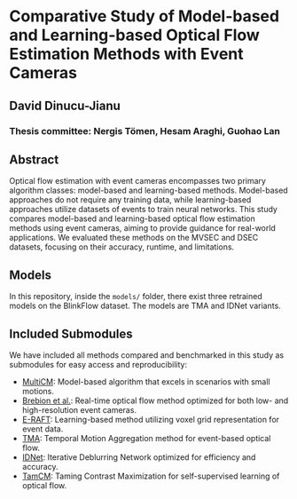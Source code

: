 # Comparative Study of Model-based and Learning-based Optical Flow Estimation Methods with Event Cameras

## David Dinucu-Jianu
### Thesis committee: Nergis Tömen, Hesam Araghi, Guohao Lan

## Abstract
Optical flow estimation with event cameras encompasses two primary algorithm classes: model-based and learning-based methods. Model-based approaches do not require any training data, while learning-based approaches utilize datasets of events to train neural networks. This study compares model-based and learning-based optical flow estimation methods using event cameras, aiming to provide guidance for real-world applications. We evaluated these methods on the MVSEC and DSEC datasets, focusing on their accuracy, runtime, and limitations.

## Models
In this repository, inside the `models/` folder, there exist three retrained models on the BlinkFlow dataset. The models are TMA and IDNet variants.

## Included Submodules
We have included all methods compared and benchmarked in this study as submodules for easy access and reproducibility:

- [MultiCM](https://github.com/username/multicm): Model-based algorithm that excels in scenarios with small motions.
- [Brebion et al.](https://github.com/username/brebion): Real-time optical flow method optimized for both low- and high-resolution event cameras.
- [E-RAFT](https://github.com/username/eraft): Learning-based method utilizing voxel grid representation for event data.
- [TMA](https://github.com/username/tma): Temporal Motion Aggregation method for event-based optical flow.
- [IDNet](https://github.com/username/idnet): Iterative Deblurring Network optimized for efficiency and accuracy.
- [TamCM](https://github.com/username/tamcm): Taming Contrast Maximization for self-supervised learning of optical flow.
